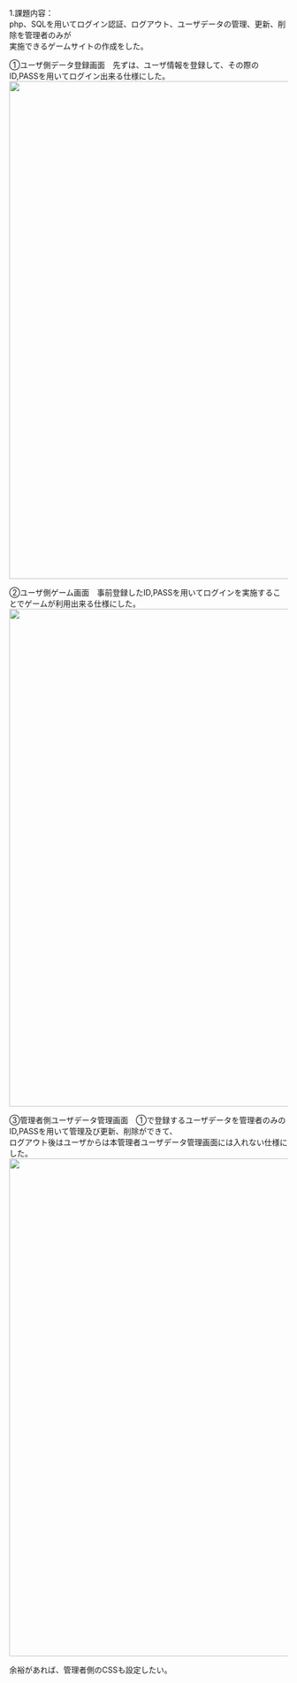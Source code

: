 1.課題内容：<br>
php、SQLを用いてログイン認証、ログアウト、ユーザデータの管理、更新、削除を管理者のみが<br>
実施できるゲームサイトの作成をした。<br>

①ユーザ側データ登録画面　先ずは、ユーザ情報を登録して、その際のID,PASSを用いてログイン出来る仕様にした。<br>
<img src="https://user-images.githubusercontent.com/83898574/125111134-7f8bbf00-e120-11eb-9a43-84c66d081eba.png" width="900px">

②ユーザ側ゲーム画面　事前登録したID,PASSを用いてログインを実施することでゲームが利用出来る仕様にした。<br>
<img src="https://user-images.githubusercontent.com/83898574/125110585-bad9be00-e11f-11eb-8213-59ae801db6e5.png" width="900px">

③管理者側ユーザデータ管理画面　①で登録するユーザデータを管理者のみのID,PASSを用いて管理及び更新、削除ができて、<br>
ログアウト後はユーザからは本管理者ユーザデータ管理画面には入れない仕様にした。<br>
<img src="https://user-images.githubusercontent.com/83898574/125110769-fa080f00-e11f-11eb-886b-079d33a13a93.png" width="900px">

余裕があれば、管理者側のCSSも設定したい。
